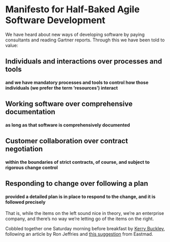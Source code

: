 # Manifesto for Half-Baked Agile Software Development

We have heard about new ways of developing software by paying consultants and reading Gartner reports. Through
this we have been told to value: 

## Individuals and interactions over processes and tools
####   and we have mandatory processes and tools to control how those individuals (we prefer the term ‘resources’) interact

## Working software over comprehensive documentation
#### as long as that software is comprehensively documented

## Customer collaboration over contract negotiation
#### within the boundaries of strict contracts, of course, and subject to rigorous change control

## Responding to change over following a plan
#### provided a detailed plan is in place to respond to the change, and it is followed precisely

That is, while the items on the left sound nice in theory, we’re an enterprise company, and there’s no way we’re letting go of the items on the right.

Cobbled together one Saturday morning before breakfast by [Kerry Buckley](@kerrybuckley.org), following an article by Ron Jeffries and [this suggestion](http://twitter.com/Eastmad/status/22276560010) from Eastmad.
